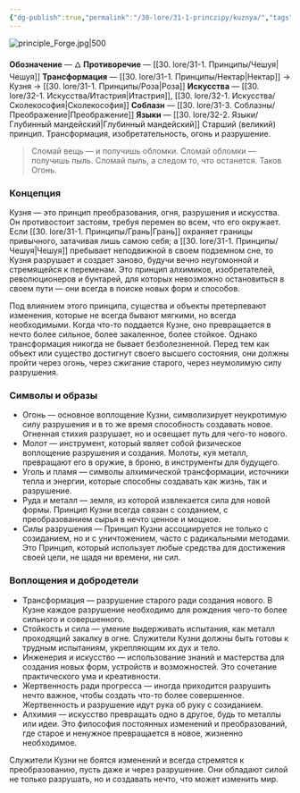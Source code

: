 ```yaml
---
{"dg-publish":true,"permalink":"/30-lore/31-1-princzipy/kuznya/","tags":["незримое/принцип"]}
---
```


![principle_Forge.jpg|500](/img/user/90.%20files/principle_Forge.jpg)

**Обозначение** — 🜂
**Противоречие** — [[30. lore/31-1. Принципы/Чешуя\|Чешуя]]
**Трансформация** — [[30. lore/31-1. Принципы/Нектар\|Нектар]] → Кузня → [[30. lore/31-1. Принципы/Роза\|Роза]]
**Искусства** — [[30. lore/32-1. Искусства/Итастрия\|Итастрия]], [[30. lore/32-1. Искусства/Сколекософия\|Сколекософия]]
**Соблазн** — [[30. lore/31-3. Соблазны/Преображение\|Преображение]]
**Языки** — [[30. lore/32-2. Языки/Глубинный мандейский\|Глубинный мандейский]]
Старший (великий) принцип. Трансформация, изобретательность, огонь и разрушение.

> Сломай вещь — и получишь обломки. Сломай обломки — получишь пыль. Сломай пыль, а следом то, что останется. Таков Огонь.
### Концепция
Кузня — это принцип преобразования, огня, разрушения и искусства. Он противостоит застоям, требуя перемен во всем, что его окружает. Если [[30. lore/31-1. Принципы/Грань\|Грань]] охраняет границы привычного, затачивая лишь самою себя; а [[30. lore/31-1. Принципы/Чешуя\|Чешуя]] пребывает неподвижной в своем подземном сне, то Кузня разрушает и создает заново, будучи вечно неугомонной и стремящейся к переменам. Это принцип алхимиков, изобретателей, революционеров и бунтарей, для которых невозможно остановиться в своем пути — они всегда в поиске новых форм и способов.

Под влиянием этого принципа, существа и объекты претерпевают изменения, которые не всегда бывают мягкими, но всегда необходимыми. Когда что-то поддается Кузне, оно превращается в нечто более сильное, более закаленное, более стойкое. Однако трансформация никогда не бывает безболезненной. Перед тем как объект или существо достигнут своего высшего состояния, они должны пройти через огонь, через сжигание старого, через неумолимую силу разрушения.

### Символы и образы
- Огонь — основное воплощение Кузни, символизирует неукротимую силу разрушения и в то же время способность создавать новое. Огненная стихия разрушает, но и освещает путь для чего-то нового.
- Молот — инструмент, который являет собой физическое воплощение разрушения и создания. Молоты, куя металл, превращают его в оружие, в броню, в инструменты для будущего.
- Уголь и пламя — символы алхимической трансформации, источники тепла и энергии, которые способны создавать как жизнь, так и разрушение.
- Руда и металл — земля, из которой извлекается сила для новой формы. Принцип Кузни всегда связан с созданием, с преобразованием сырья в нечто ценное и мощное.
- Силы разрушения — Принцип Кузни ассоциируется не только с созиданием, но и с уничтожением, часто с радикальными методами. Это Принцип, который использует любые средства для достижения своей цели, не щадя ни времени, ни сил.

### Воплощения и добродетели
- Трансформация — разрушение старого ради создания нового. В Кузне каждое разрушение необходимо для рождения чего-то более сильного и совершенного.
- Стойкость и сила — умение выдерживать испытания, как металл проходящий закалку в огне. Служители Кузни должны быть готовы к трудным испытаниям, укрепляющим их дух и тело.
- Инженерия и искусство — использование знаний и мастерства для создания новых форм, устройств и возможностей. Это сочетание практического ума и креативности.
- Жертвенность ради прогресса — иногда приходится разрушить нечто важное, чтобы создать что-то более совершенное. Жертвенность и разрушение идут рука об руку с созиданием.
- Алхимия — искусство превращать одно в другое, будь то металлы или идеи. Это философия постоянных изменений и преобразований, где старое и ненужное превращается в новое, жизненно необходимое.

Служители Кузни не боятся изменений и всегда стремятся к преобразованию, пусть даже и через разрушение. Они обладают силой не только разрушать, но и создавать нечто, что может изменить мир. 